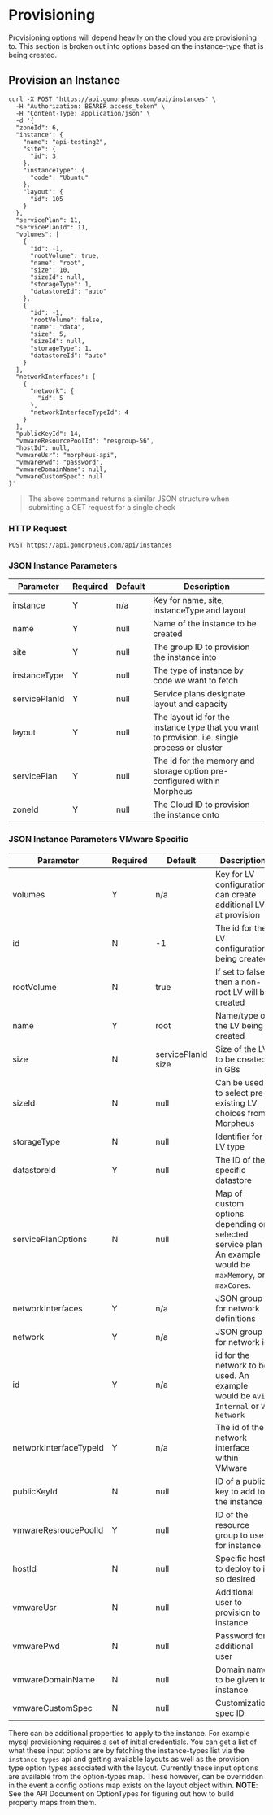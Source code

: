 # Provisioning

Provisioning options will depend heavily on the cloud you are provisioning to.  This section is broken out into options based on the instance-type that is being created.

## Provision an Instance

```shell
curl -X POST "https://api.gomorpheus.com/api/instances" \
  -H "Authorization: BEARER access_token" \
  -H "Content-Type: application/json" \
  -d '{
  "zoneId": 6,
  "instance": {
    "name": "api-testing2",
    "site": {
      "id": 3
    },
    "instanceType": {
      "code": "Ubuntu"
    },
    "layout": {
      "id": 105
    }
  },
  "servicePlan": 11,
  "servicePlanId": 11,
  "volumes": [
    {
      "id": -1,
      "rootVolume": true,
      "name": "root",
      "size": 10,
      "sizeId": null,
      "storageType": 1,
      "datastoreId": "auto"
    },
    {
      "id": -1,
      "rootVolume": false,
      "name": "data",
      "size": 5,
      "sizeId": null,
      "storageType": 1,
      "datastoreId": "auto"
    }
  ],
  "networkInterfaces": [
    {
      "network": {
        "id": 5
      },
      "networkInterfaceTypeId": 4
    }
  ],
  "publicKeyId": 14,
  "vmwareResourcePoolId": "resgroup-56",
  "hostId": null,
  "vmwareUsr": "morpheus-api",
  "vmwarePwd": "password",
  "vmwareDomainName": null,
  "vmwareCustomSpec": null
}'
```

> The above command returns a similar JSON structure when submitting a GET request for a single check 

### HTTP Request

`POST https://api.gomorpheus.com/api/instances`

### JSON Instance Parameters

Parameter | Required | Default | Description
--------- | -------- | ------- | -----------
instance  | Y | n/a | Key for name, site, instanceType and layout
name | Y | null | Name of the instance to be created
site | Y | null | The group ID to provision the instance into
instanceType | Y | null | The type of instance by code we want to fetch
servicePlanId | Y | null | Service plans designate layout and capacity
layout |  Y | null | The layout id for the instance type that you want to provision. i.e. single process or cluster
servicePlan | Y | null | The id for the memory and storage option pre-configured within Morpheus
zoneId | Y | null | The Cloud ID to provision the instance onto

### JSON Instance Parameters VMware Specific

Parameter | Required | Default | Description
--------- | -------- | ------- | ------------
volumes | Y | n/a | Key for LV configuration, can create additional LVs at provision
id | N | -1 | The id for the LV configuration being created
rootVolume | N | true | If set to false then a non-root LV will be created
name | Y | root | Name/type of the LV being created
size | N | servicePlanId size | Size of the LV to be created in GBs
sizeId | N | null | Can be used to select pre-existing LV choices from Morpheus
storageType | N | null | Identifier for LV type
datastoreId | Y | null | The ID of the specific datastore 
servicePlanOptions | N | null | Map of custom options depending on selected service plan . An example would be `maxMemory`, or `maxCores`.
networkInterfaces | Y | n/a | JSON group for network definitions
network | Y | n/a | JSON group for network id
id | Y | n/a | id for the network to be used.  An example would be `Avi Internal` or `VM Network`
networkInterfaceTypeId | Y | n/a | The id of the network interface within VMware
publicKeyId | N | null | ID of a public key to add to the instance
vmwareResroucePoolId | Y | null | ID of the resource group to use for instance
hostId | N | null | Specific host to deploy to if so desired
vmwareUsr | N | null | Additional user to provision to instance
vmwarePwd | N | null | Password for additional user
vmwareDomainName | N | null | Domain name to be given to instance
vmwareCustomSpec | N | null | Customization spec ID



There can be additional properties to apply to the instance. For example mysql provisioning requires a set of initial credentials. You can get a list of what these input options are by fetching the instance-types list via the `instance-types` api and getting available layouts as well as the provision type option types associated with the layout. Currently these input options are available from the option-types map. These however, can be overridden in the event a config options map exists on the layout object within. **NOTE**: See the API Document on OptionTypes for figuring out how to build property maps from them.
